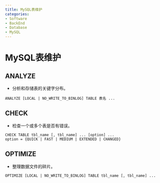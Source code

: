 ```yaml
---
title: MySQL表维护
categories:
- Software
- BackEnd
- Database
- MySQL
---
```

# MySQL表维护

## ANALYZE

- 分析和存储表的关键字分布。

```mysql
ANALYZE [LOCAL | NO_WRITE_TO_BINLOG] TABLE 表名 ...
```

## CHECK

- 检查一个或多个表是否有错误。

```mysql
CHECK TABLE tbl_name [, tbl_name] ... [option] ...
option = {QUICK | FAST | MEDIUM | EXTENDED | CHANGED}
```

## OPTIMIZE

- 整理数据文件的碎片。

```mysql
OPTIMIZE [LOCAL | NO_WRITE_TO_BINLOG] TABLE tbl_name [, tbl_name] ...
```
